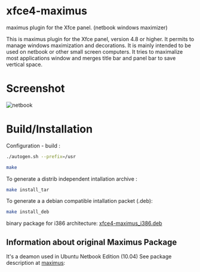 xfce4-maximus
=============

maximus plugin for the Xfce panel. (netbook windows maximizer)

This is maximus plugin for the Xfce panel, version 4.8 or higher. It
permits to manage windows maximization and decorations.
It is mainly intended to be used on netbook or other small screen computers.
It tries to maximalize most applications window and merges title bar and 
panel bar to save vertical space.

Screenshot
==========
![netbook](https://raw.githubusercontent.com/glecuy/xfce4-maximus/master/screenshots/xfce4-maximus.png)


Build/Installation
==================
Configuration - build :

```sh
./autogen.sh --prefix=/usr

make 
```
To generate a distrib independent intallation archive :

```sh
make install_tar
```
To generate a a debian compatible intallation packet (.deb):

```sh
make install_deb
```

binary package for i386 architecture: [xfce4-maximus_i386.deb]



Information about original Maximus Package
------------------------------------------

It's a deamon used in Ubuntu Netbook Edition (10.04) See package description at [maximus]:



[xfce4-maximus_i386.deb]:http://frilouze.chez.com/deb/xfce4-maximus_0.1.1git-b3f72f8_i386.deb

[maximus]:https://launchpad.net/ubuntu/+source/maximus



